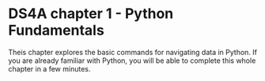 # DS4A chapter 1 - Python Fundamentals

Theis chapter explores the basic commands for navigating data in Python. If you are already familiar with Python, you will be able to complete this whole chapter in a few minutes.

